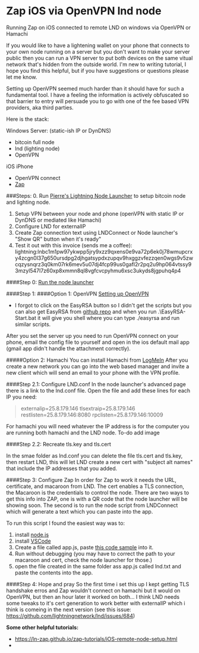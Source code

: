 # Zap iOS via OpenVPN lnd node
Running Zap on iOS connected to remote LND on windows via OpenVPN or Hamachi 

If you would like to have a lightening wallet on your phone that connects to your own node running on a server but you don't want to make your server public then you can run a VPN server to put both devices on the same vitual network that's hidden from the outside world. I'm new to writing tutorial, I hope you find this helpful, but if you have suggestions or questions please let me know.

Setting up OpenVPN seemed much harder than it should have for such a fundamental tool. I have a feeling the information is actively obfuscated so that barrier to entry will persuade you to go with one of the fee based VPN providers, aka third parties.

Here is the stack:

Windows Server: (static-ish IP or DynDNS)
- bitcoin full node
- lnd (lighting node)
- OpenVPN 

iOS iPhone
- OpenVPN connect
- [Zap](https://github.com/LN-Zap/zap-iOS)

###Steps:
0. Run [Pierre's Lightning Node Launcher](https://medium.com/lightning-power-users/easy-lightning-with-node-launcher-zap-488133edfbd) to setup bitcoin node and lighting node.
1. Setup VPN between your node and phone (openVPN with static IP or DynDNS or mediated like Hamachi)
2. Configure LND for externalIP
3. Create Zap connection text using LNDConnect or Node launcher's "Show QR" button when it's ready"
4. Test it out with this invoice (sends me a coffee): lightning:lnbc1m1pw97ykwpp5jry9xzz9qxens0e9va72p6ek0j78wmupcrxy4zcgn0l37g650ursdpg2djhgatsypdxzupqv9hxggzvfezzqen0wgs9v5zwcqzysnqrz3q0km07rk6mev5u07dj4fcp99us0gafl2r2pq2u9hp064vtssy93mzyl547l7z60xp8xmmn8ql8vgfcvcpyhmu6xsc3ukyds8jgpuhq4p4

####Step 0: [Run the node launcher](https://medium.com/lightning-power-users/easy-lightning-with-node-launcher-zap-488133edfbd)

####Step 1: 
####Option 1: OpenVPN
[Setting up OpenVPN](https://www.reddit.com/r/OpenVPN/comments/81q2q6/guide_how_to_set_up_openvpn_server_on_windows_10/)
* I forgot to click on the EasyRSA button so I didn't get the scripts but you can also get EasyRSA from [github repo](https://github.com/OpenVPN/easy-rsa/releases) and when you run .\EasyRSA-Start.bat it will give you shell where you can type ./easyrsa and run similar scripts.

After you set the server up you need to run OpenVPN connect on your phone, email the config file to yourself and open in the ios default mail app (gmail app didn't handle the attachment correctly).

#####Option 2: Hamachi
You can install Hamachi from [LogMeIn](https://www.vpn.net)
After you create a new network you can go into the web based manager and invite a new client which will send an email to your phone with the VPN profile.

####Step 2.1: Configure LND.conf
In the node launcher's advanced page there is a link to the lnd.conf file. Open the file and add these lines for each IP you need:

> externalip=25.8.179.146 
> tlsextraip=25.8.179.146
> restlisten=25.8.179.146:8080 
> rpclisten=25.8.179.146:10009

For hamachi you will need whatever the IP address is for the computer you are running both hamachi and the LND node. To-do add image

####Step 2.2: Recreate tls.key and tls.cert

In the smae folder as lnd.conf you can delete the file tls.cert and tls.key, then restart LND, this will let LND create a new cert with "subject alt names" that include the IP addresses that you added.

####Step 3: Configure Zap
In order for Zap to work it needs the URL, certificate, and macaroon from LND. The cert enables a TLS connection, the Macaroon is the credentials to control the node. There are two ways to get this info into ZAP, one is with a QR code that the node launcher will be showing soon. The second is to run the node script from LNDConnect which will generate a text which you can paste into the app.

To run this script I found the easiest way was to:
1. install [node.js](https://nodejs.org/en/download/)
2. install [VSCode](https://code.visualstudio.com/download)
3. Create a file called app.js, paste [this code sample](https://gist.github.com/missaghi/342929aa8adb0503a1e4c4eca77db0b2) into it.
4. Run without debugging (you may have to correct the path to your macaroon and cert, check the node launcher for those.)
5. open the file created in the same folder ass app.js called lnd.txt and paste the contents into the app.

####Step 4: Hope and pray
So the first time i set this up I kept getting TLS handshake erros and Zap wouldn't connect on hamachi but it would on OpenVPN, but then an hour later it worked on both... I think LND needs some tweaks to it's cert generation to work better with externalIP which i think is comeing in the next version (see this issue: https://github.com/lightningnetwork/lnd/issues/684)

**Some other helpful tutorials:**
- https://ln-zap.github.io/zap-tutorials/iOS-remote-node-setup.html
- 
